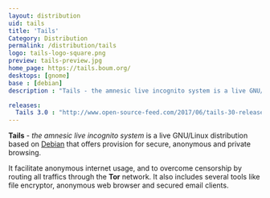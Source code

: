```yaml
---
layout: distribution
uid: tails
title: 'Tails'
Category: Distribution
permalink: /distribution/tails
logo: tails-logo-square.png
preview: tails-preview.jpg
home_page: https://tails.boum.org/
desktops: [gnome]
base : [debian]
description : "Tails - the amnesic live incognito system is a live GNU/Linux distribution based on Debian that offers provision for secure, anonymous and private browsing. Stories, updates and reviews on Tails GNU/Linux."

releases:
  Tails 3.0 : "http://www.open-source-feed.com/2017/06/tails-30-released-first-release-based.html"
---
```


**Tails** - *the amnesic live incognito system* is a live GNU/Linux distribution based on [Debian](/distribution/debian) that offers provision for secure, anonymous and private browsing.

It facilitate anonymous internet usage, and to overcome censorship by routing all traffics through the **Tor** network. It also includes several tools like file encryptor, anonymous web browser and secured email clients.
